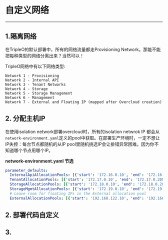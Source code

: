 # 自定义网络

---

## 1.隔离网络
在TripleO的默认部署中，所有的网络流量都走Provisioning Network。那能不能把每种类型的网络分离出来？当然可以！

TripleO网络中有以下网络类型:

```
Network 1 - Provisioning
Network 2 - Internal API
Network 3 - Tenant Networks
Network 4 - Storage
Network 5 - Storage Management
Network 6 - Management
Network 7 - External and Floating IP (mapped after Overcloud creation)
```




## 2. 分配主机IP
在使用isolation network部署overcloud时，所有的isolation netwrok IP 都会从`network-environment.yaml`定义的pool中获取。在部署生产环境时，一定不想让IP失控：每台节点都随机的从IP pool里随机挑选IP会让排错异常困难。因为你不知道哪个节点用哪个IP。

**network-environment.yaml 节选** 
```yaml
parameter_defaults:
  InternalApiAllocationPools: [{'start': '172.16.0.10', 'end': '172.16.0.200'}]
  TenantAllocationPools: [{'start': '172.17.0.10', 'end': '172.17.0.200'}]
  StorageAllocationPools: [{'start': '172.18.0.10', 'end': '172.18.0.200'}]
  StorageMgmtAllocationPools: [{'start': '172.19.0.10', 'end': '172.19.0.200'}]
  # Leave room for floating IPs in the External allocation pool
  ExternalAllocationPools: [{'start': '192.168.122.10', 'end': '192.168.122.200'}]

```






## 2. 部署代码自定义

## 3.